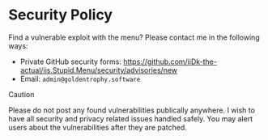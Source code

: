 # Security Policy
Find a vulnerable exploit with the menu? Please contact me in the following ways:
- Private GitHub security forms: https://github.com/iiDk-the-actual/iis.Stupid.Menu/security/advisories/new
- Email: `admin@goldentrophy.software`

> [!CAUTION]
> Please do not post any found vulnerabilities publically anywhere. I wish to have all security and privacy related issues handled safely.
> You may alert users about the vulnerabilities after they are patched.